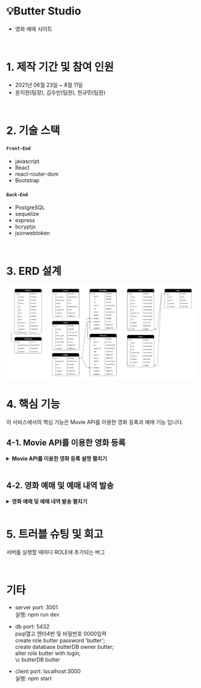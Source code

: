 # 💡Butter Studio

- 영화 예매 사이트

</br>

# 1. 제작 기간 및 참여 인원

- 2021년 06월 23일 ~ 8월 11일
- 윤지원(팀장), 김수빈(팀원), 한규민(팀원)

</br>

# 2. 기술 스택

#### `Front-End`

- javascript
- React
- react-router-dom
- Bootstrap

#### `Back-End`

- PostgreSQL
- sequelize
- express
- bcryptjs
- jsonwebtoken

</br>

# 3. ERD 설계

![ERD설계](https://github.com/99-Yoon/Butter-Studio/blob/1b7503eae356877d1d554b1cd99d803e135a1837/Documents/ERD.PNG)

# 4. 핵심 기능

이 서비스에서의 핵심 기능은 Movie API를 이용한 영화 등록과 예매 기능 입니다.

## 4-1. Movie API를 이용한 영화 등록

<details>
<summary><b>Movie API를 이용한 영화 등록 설명 펼치기</b></summary>
<div markdown="1">

![영화 등록 전체 흐름](https://github.com/99-Yoon/Butter-Studio/blob/b9ba015293aba4a4794110e1f28af1e313c3623f/Documents/images/TMDB%20insert%20movie1.png)

### (1) TMDB API 사용하기

**1\. TMDB란?**

TMDB는 영화, TV프로그램, 배우, 이미지에 대한 정보를 저장한 데이터베이스입니다.   
API를 무료로 사용할 수 있으며, 옛날 영화부터 최신 영화까지 방대한 양의 정보를 가지고 있다는 장점때문에 선택하였습니다.

**2\. TMDB 홈페이지 회원가입 및 API키 발급**

- 회원가입 > 로그인 > 우측 상단 프로필 클릭 > 설정 > API > 키 발급

**3\. API 요청 (기본)**

```js
const movie = await axios.get(
  `https://api.themoviedb.org/3/movie/${movieId}?api_key=${process.env.TMDB_APP_KEY}&language=ko-KR`
);
```

- 서버 측에서 axios.get을 이용하여 tmdb서버에 요청한다.
- movieId : 클라이언트 측에서 받아온다.
- api_key : 보안을 위해 dotenv를 사용하여 .env 파일에 저장한 key를 불러온다.

**4\. 사용한 API 주소 목록**

- /movie/${movieId} : 특정 영화에 대한 상세 정보
- /movie/${movieId}/images : 특정 영화에 대한 이미지(포스터 등) 정보
- /movie/${movieId}/videos : 특정 영화에 대한 비디오(예고편 등) 정보
- /movie/${movieId}/credits : 특정 영화 제작에 기여한 사람들의 목록
- /discover/movie : 각종 파라미터(발매일, 지역 등)에 의해 필터링 된 영화 목록
- /search/movie?query=  ???   : 쿼리와 일치하는 영화 목록

### (2) 실제 사이트에 적용한 모습

**1\. ADMIN - 영화 등록**

[https://yoon1999.tistory.com/12](https://yoon1999.tistory.com/12)

![영화등록UI](https://github.com/99-Yoon/Butter-Studio/blob/b9ba015293aba4a4794110e1f28af1e313c3623f/Documents/images/TMDB%20insert%20movie2.png)

**2\. HOME - 무비차트**

[https://yoon1999.tistory.com/13](https://yoon1999.tistory.com/13)

![무비차트UI]()

</div>
</details>

<br/>

## 4-2. 영화 예매 및 예매 내역 발송

<details>
<summary><b>영화 예매 및 예매 내역 발송 펼치기</b></summary>
<div markdown="1">

</div>
</details>

<br/>

# 5. 트러블 슈팅 및 회고

서버를 실행할 때마다 ROLE에 추가되는 버그

<br/>

# 기타

- server
  port: 3001  
  실행: npm run dev

- db
  port: 5432  
  psql열고 엔터4번 및 비밀번호 0000입력  
  create role butter password 'butter';  
  create database butterDB owner butter;  
  alter role butter with login;  
  \c butterDB butter

- client
  port: localhost:3000  
  실행: npm start
